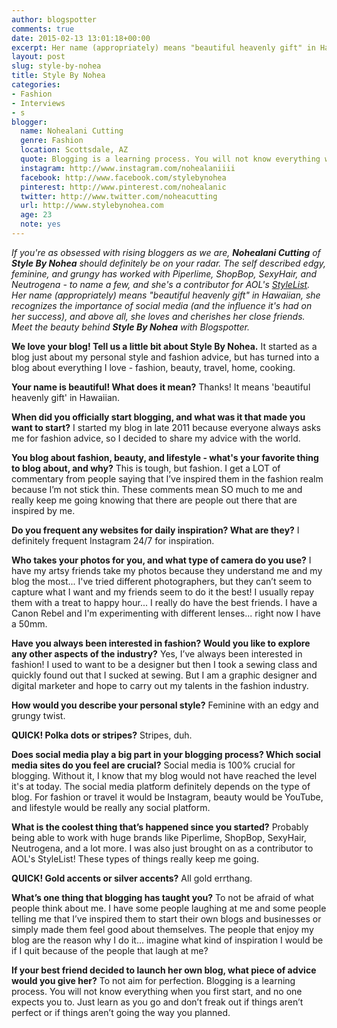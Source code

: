 ```yaml
---
author: blogspotter
comments: true
date: 2015-02-13 13:01:18+00:00
excerpt: Her name (appropriately) means "beautiful heavenly gift" in Hawaiian, she recognizes the importance of social media (and the influence it's had on her success), and above all, she loves and cherishes her close friends. Meet the beauty behind <strong>Style By Nohea</strong> with Blogspotter.
layout: post
slug: style-by-nohea
title: Style By Nohea
categories:
- Fashion
- Interviews
- s
blogger:
  name: Nohealani Cutting
  genre: Fashion
  location: Scottsdale, AZ
  quote: Blogging is a learning process. You will not know everything when you first start, and no one expects you to.
  instagram: http://www.instagram.com/nohealaniiii
  facebook: http://www.facebook.com/stylebynohea
  pinterest: http://www.pinterest.com/nohealanic
  twitter: http://www.twitter.com/noheacutting
  url: http://www.stylebynohea.com
  age: 23
  note: yes
---
```


_If you're as obsessed with rising bloggers as we are, **Nohealani Cutting** of **Style By Nohea** should definitely be on your radar. The self described edgy, feminine, and grungy has worked with Piperlime, ShopBop, SexyHair, and Neutrogena - to name a few, and she's a contributor for AOL's [StyleList](http://stylelist.com). Her name (appropriately) means "beautiful heavenly gift" in Hawaiian, she recognizes the importance of social media (and the influence it's had on her success), and above all, she loves and cherishes her close friends. Meet the beauty behind **Style By Nohea** with Blogspotter._

**We love your blog! Tell us a little bit about Style By Nohea.** It started as a blog just about my personal style and fashion advice, but has turned into a blog about everything I love - fashion, beauty, travel, home, cooking.

**Your name is beautiful! What does it mean?** Thanks! It means 'beautiful heavenly gift' in Hawaiian.

**When did you officially start blogging, and what was it that made you want to start?** I started my blog in late 2011 because everyone always asks me for fashion advice, so I decided to share my advice with the world.

**You blog about fashion, beauty, and lifestyle - what's your favorite thing to blog about, and why?** This is tough, but fashion. I get a LOT of commentary from people saying that I’ve inspired them in the fashion realm because I’m not stick thin. These comments mean SO much to me and really keep me going knowing that there are people out there that are inspired by me.

**Do you frequent any websites for daily inspiration? What are they?** I definitely frequent Instagram 24/7 for inspiration.

**Who takes your photos for you, and what type of camera do you use?** I have my artsy friends take my photos because they understand me and my blog the most... I've tried different photographers, but they can’t seem to capture what I want and my friends seem to do it the best! I usually repay them with a treat to happy hour... I really do have the best friends. I have a Canon Rebel and I'm experimenting with different lenses... right now I have a 50mm.

**Have you always been interested in fashion? Would you like to explore any other aspects of the industry?** Yes, I’ve always been interested in fashion! I used to want to be a designer but then I took a sewing class and quickly found out that I sucked at sewing. But I am a graphic designer and digital marketer and hope to carry out my talents in the fashion industry.

**How would you describe your personal style?** Feminine with an edgy and grungy twist.

**QUICK! Polka dots or stripes?** Stripes, duh.

**Does social media play a big part in your blogging process? Which social media sites do you feel are crucial?** Social media is 100% crucial for blogging. Without it, I know that my blog would not have reached the level it's at today. The social media platform definitely depends on the type of blog. For fashion or travel it would be Instagram, beauty would be YouTube, and lifestyle would be really any social platform.

**What is the coolest thing that’s happened since you started?** Probably being able to work with huge brands like Piperlime, ShopBop, SexyHair, Neutrogena, and a lot more. I was also just brought on as a contributor to AOL's StyleList! These types of things really keep me going.

**QUICK! Gold accents or silver accents?** All gold errthang.

**What’s one thing that blogging has taught you?** To not be afraid of what people think about me. I have some people laughing at me and some people telling me that I’ve inspired them to start their own blogs and businesses or simply made them feel good about themselves. The people that enjoy my blog are the reason why I do it... imagine what kind of inspiration I would be if I quit because of the people that laugh at me?

**If your best friend decided to launch her own blog, what piece of advice would you give her?** To not aim for perfection. Blogging is a learning process. You will not know everything when you first start, and no one expects you to. Just learn as you go and don’t freak out if things aren’t perfect or if things aren’t going the way you planned.

